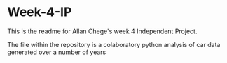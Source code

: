 # Week-4-IP

This is the readme for Allan Chege's week 4 Independent Project. 

The file within the repository is a colaboratory python analysis of car data generated over a number of years
